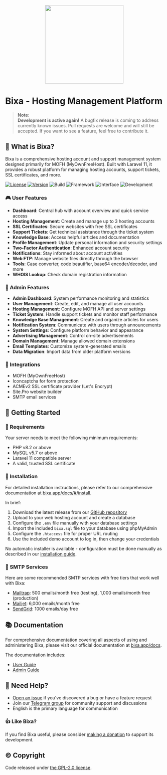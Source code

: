 <div align="center">
    <img src="public/build/images/logo.svg" width="250px">
</div>

# Bixa - Hosting Management Platform

> **Note:**  
> **Development is active again!**
> A bugfix release is coming to address currently known issues.
> Pull requests are welcome and will still be accepted. If you want to see a feature, feel free to contribute it.

## 👀 What is Bixa?
Bixa is a comprehensive hosting account and support management system designed primarily for MOFH (MyOwnFreeHost). Built with Laravel 11, it provides a robust platform for managing hosting accounts, support tickets, SSL certificates, and more.

[![License](https://img.shields.io/badge/License-GPL_2.0-orange)](LICENSE)
[![Version](https://img.shields.io/badge/Version-v2.0.1-informational)](https://github.com/bixacloud/bixa/releases/latest)
![Build](https://img.shields.io/badge/Build-Passed-brightgreen)
![Framework](https://img.shields.io/badge/Framework-Laravel_11-red)
![Interface](https://img.shields.io/badge/Interface-Tabler-lightgreen)
![Development](https://img.shields.io/badge/Development-Active-brightgreen)

### 🎮 User Features
- **Dashboard**: Central hub with account overview and quick service access
- **Hosting Management**: Create and manage up to 3 hosting accounts
- **SSL Certificates**: Secure websites with free SSL certificates
- **Support Tickets**: Get technical assistance through the ticket system
- **Knowledge Base**: Access helpful articles and documentation
- **Profile Management**: Update personal information and security settings
- **Two-Factor Authentication**: Enhanced account security
- **Notifications**: Stay informed about account activities
- **Web FTP**: Manage website files directly through the browser
- **Tools**: Case converter, code beautifier, base64 encoder/decoder, and more
- **WHOIS Lookup**: Check domain registration information

### 👑 Admin Features
- **Admin Dashboard**: System performance monitoring and statistics
- **User Management**: Create, edit, and manage all user accounts
- **Hosting Management**: Configure MOFH API and server settings
- **Ticket System**: Handle support tickets and monitor staff performance
- **Knowledge Base Management**: Create and organize articles for users
- **Notification System**: Communicate with users through announcements
- **System Settings**: Configure platform behavior and appearance
- **Advertising Management**: Control on-site advertisements
- **Domain Management**: Manage allowed domain extensions
- **Email Templates**: Customize system-generated emails
- **Data Migration**: Import data from older platform versions

### 🔌 Integrations
- MOFH (MyOwnFreeHost)
- Iconcaptcha for form protection
- ACMEv2 SSL certificate provider (Let's Encrypt)
- Site.Pro website builder
- SMTP email services

## 🚀 Getting Started

### 🚅 Requirements
Your server needs to meet the following minimum requirements:
- PHP v8.2 or above
- MySQL v5.7 or above
- Laravel 11 compatible server
- A valid, trusted SSL certificate

### 💾 Installation 
For detailed installation instructions, please refer to our comprehensive documentation at [bixa.app/docs/#/install](https://bixa.app/docs/#/install).

In brief:
1. Download the latest release from our [GitHub repository](https://github.com/bixacloud/bixa/releases/latest)
2. Upload to your web hosting account and create a database
3. Configure the `.env` file manually with your database settings
4. Import the included `bixa.sql` file to your database using phpMyAdmin
5. Configure the `.htaccess` file for proper URL routing
6. Use the included demo account to log in, then change your credentials

No automatic installer is available - configuration must be done manually as described in our [installation guide](https://bixa.app/docs/#/install).

### 📧 SMTP Services
Here are some recommended SMTP services with free tiers that work well with Bixa:

- [Mailtrap](https://mailtrap.io/): 500 emails/month free (testing), 1,000 emails/month free (production)
- [Mailjet](https://mailjet.com/): 6,000 emails/month free
- [SendGrid](https://sendgrid.com/free/): 1000 emails/day free

## 📚 Documentation

For comprehensive documentation covering all aspects of using and administering Bixa, please visit our official documentation at [bixa.app/docs](https://bixa.app/docs).

The documentation includes:
- [User Guide](https://bixa.app/docs/#/user)
- [Admin Guide](https://bixa.app/docs/#/admin)

## 🤔 Need Help?

- [Open an issue](https://github.com/bixacloud/bixa/issues/new) if you've discovered a bug or have a feature request
- Join our [Telegram group](https://t.me/bixacloud) for community support and discussions
- English is the primary language for communication

### 👍 Like Bixa?
If you find Bixa useful, please consider [making a donation](https://bixa.app/DONATE.md) to support its development.

## ©️ Copyright
Code released under [the GPL-2.0 license](LICENSE).